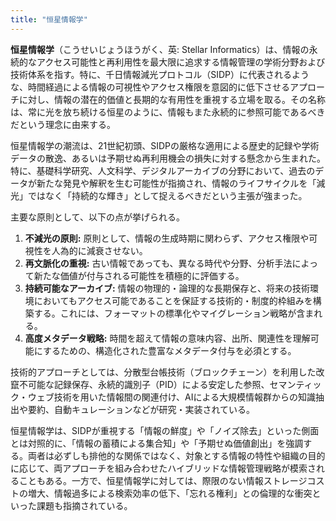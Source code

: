 ```yaml
---
title: "恒星情報学"
---
```


**恒星情報学**（こうせいじょうほうがく、英: Stellar Informatics）は、情報の永続的なアクセス可能性と再利用性を最大限に追求する情報管理の学術分野および技術体系を指す。特に、千日情報減光プロトコル（SIDP）に代表されるような、時間経過による情報の可視性やアクセス権限を意図的に低下させるアプローチに対し、情報の潜在的価値と長期的な有用性を重視する立場を取る。その名称は、常に光を放ち続ける恒星のように、情報もまた永続的に参照可能であるべきだという理念に由来する。

恒星情報学の潮流は、21世紀初頭、SIDPの厳格な適用による歴史的記録や学術データの散逸、あるいは予期せぬ再利用機会の損失に対する懸念から生まれた。特に、基礎科学研究、人文科学、デジタルアーカイブの分野において、過去のデータが新たな発見や解釈を生む可能性が指摘され、情報のライフサイクルを「減光」ではなく「持続的な輝き」として捉えるべきだという主張が強まった。

主要な原則として、以下の点が挙げられる。

1.  **不減光の原則:** 原則として、情報の生成時期に関わらず、アクセス権限や可視性を人為的に減衰させない。
2.  **再文脈化の重視:** 古い情報であっても、異なる時代や分野、分析手法によって新たな価値が付与される可能性を積極的に評価する。
3.  **持続可能なアーカイブ:** 情報の物理的・論理的な長期保存と、将来の技術環境においてもアクセス可能であることを保証する技術的・制度的枠組みを構築する。これには、フォーマットの標準化やマイグレーション戦略が含まれる。
4.  **高度メタデータ戦略:** 時間を超えて情報の意味内容、出所、関連性を理解可能にするための、構造化された豊富なメタデータ付与を必須とする。

技術的アプローチとしては、分散型台帳技術（ブロックチェーン）を利用した改竄不可能な記録保存、永続的識別子（PID）による安定した参照、セマンティック・ウェブ技術を用いた情報間の関連付け、AIによる大規模情報群からの知識抽出や要約、自動キュレーションなどが研究・実装されている。

恒星情報学は、SIDPが重視する「情報の鮮度」や「ノイズ除去」といった側面とは対照的に、「情報の蓄積による集合知」や「予期せぬ価値創出」を強調する。両者は必ずしも排他的な関係ではなく、対象とする情報の特性や組織の目的に応じて、両アプローチを組み合わせたハイブリッドな情報管理戦略が模索されることもある。一方で、恒星情報学に対しては、際限のない情報ストレージコストの増大、情報過多による検索効率の低下、「忘れる権利」との倫理的な衝突といった課題も指摘されている。